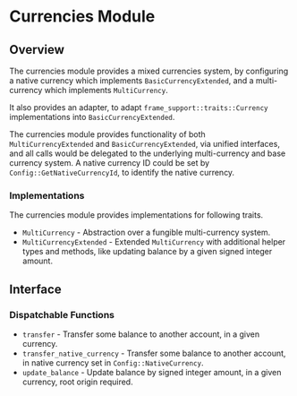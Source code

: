 # Currencies Module

## Overview

The currencies module provides a mixed currencies system, by configuring a
native currency which implements `BasicCurrencyExtended`, and a
multi-currency which implements `MultiCurrency`.

It also provides an adapter, to adapt `frame_support::traits::Currency`
implementations into `BasicCurrencyExtended`.

The currencies module provides functionality of both `MultiCurrencyExtended`
and `BasicCurrencyExtended`, via unified interfaces, and all calls would be
delegated to the underlying multi-currency and base currency system.
A native currency ID could be set by `Config::GetNativeCurrencyId`, to
identify the native currency.

### Implementations

The currencies module provides implementations for following traits.

- `MultiCurrency` - Abstraction over a fungible multi-currency system.
- `MultiCurrencyExtended` - Extended `MultiCurrency` with additional helper
  types and methods, like updating balance
by a given signed integer amount.

## Interface

### Dispatchable Functions

- `transfer` - Transfer some balance to another account, in a given
   currency.
- `transfer_native_currency` - Transfer some balance to another account, in
   native currency set in
 `Config::NativeCurrency`.
- `update_balance` - Update balance by signed integer amount, in a given
   currency, root origin required.